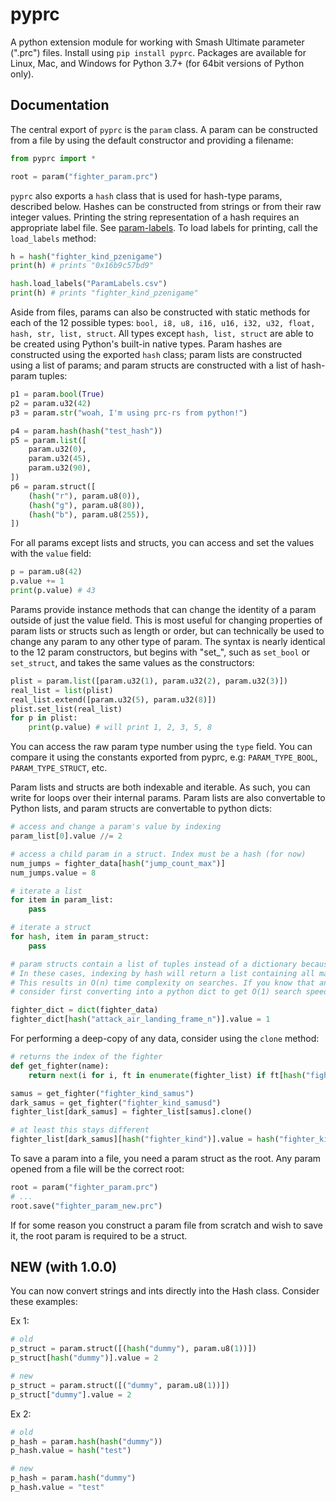 # pyprc

A python extension module for working with Smash Ultimate parameter (".prc") files. Install using `pip install pyprc`. Packages are available for Linux, Mac, and Windows for Python 3.7+ (for 64bit versions of Python only).

## Documentation

The central export of `pyprc` is the `param` class. A param can be constructed from a file by using the default constructor and providing a filename:

```python
from pyprc import *

root = param("fighter_param.prc")
```

`pyprc` also exports a `hash` class that is used for hash-type params, described below. Hashes can be constructed from strings or from their raw integer values. Printing the string representation of a hash requires an appropriate label file. See [param-labels](https://github.com/ultimate-research/param-labels). To load labels for printing, call the `load_labels` method:

```python
h = hash("fighter_kind_pzenigame")
print(h) # prints "0x16b9c57bd9"

hash.load_labels("ParamLabels.csv")
print(h) # prints "fighter_kind_pzenigame"
```

Aside from files, params can also be constructed with static methods for each of the 12 possible types: `bool, i8, u8, i16, u16, i32, u32, float, hash, str, list, struct`. All types except `hash, list, struct` are able to be created using Python's built-in native types. Param hashes are constructed using the exported `hash` class; param lists are constructed using a list of params; and param structs are constructed with a list of hash-param tuples:

```python
p1 = param.bool(True)
p2 = param.u32(42)
p3 = param.str("woah, I'm using prc-rs from python!")

p4 = param.hash(hash("test_hash"))
p5 = param.list([
    param.u32(0),
    param.u32(45),
    param.u32(90),
])
p6 = param.struct([
    (hash("r"), param.u8(0)),
    (hash("g"), param.u8(80)),
    (hash("b"), param.u8(255)),
])
```

For all params except lists and structs, you can access and set the values with the `value` field:

```python
p = param.u8(42)
p.value += 1
print(p.value) # 43
```

Params provide instance methods that can change the identity of a param outside of just the value field. This is most useful for changing properties of param lists or structs such as length or order, but can technically be used to change any param to any other type of param. The syntax is nearly identical to the 12 param constructors, but begins with "set_", such as `set_bool` or `set_struct`, and takes the same values as the constructors:

```python
plist = param.list([param.u32(1), param.u32(2), param.u32(3)])
real_list = list(plist)
real_list.extend([param.u32(5), param.u32(8)])
plist.set_list(real_list)
for p in plist:
    print(p.value) # will print 1, 2, 3, 5, 8
```

You can access the raw param type number using the `type` field. You can compare it using the constants exported from pyprc, e.g: `PARAM_TYPE_BOOL`, `PARAM_TYPE_STRUCT`, etc.

Param lists and structs are both indexable and iterable. As such, you can write for loops over their internal params. Param lists are also convertable to Python lists, and param structs are convertable to python dicts:

```python
# access and change a param's value by indexing
param_list[0].value //= 2

# access a child param in a struct. Index must be a hash (for now)
num_jumps = fighter_data[hash("jump_count_max")]
num_jumps.value = 8

# iterate a list
for item in param_list:
    pass

# iterate a struct
for hash, item in param_struct:
    pass

# param structs contain a list of tuples instead of a dictionary because some rare param files have duplicate hashes.
# In these cases, indexing by hash will return a list containing all matching params, instead of just 1 param.
# This results in O(n) time complexity on searches. If you know that any hashes you're editing only show up once,
# consider first converting into a python dict to get O(1) search speed. See this example:

fighter_dict = dict(fighter_data)
fighter_dict[hash("attack_air_landing_frame_n")].value = 1
```

For performing a deep-copy of any data, consider using the `clone` method:

```python
# returns the index of the fighter
def get_fighter(name):
    return next(i for i, ft in enumerate(fighter_list) if ft[hash("fighter_kind")].value == hash(name))

samus = get_fighter("fighter_kind_samus")
dark_samus = get_fighter("fighter_kind_samusd")
fighter_list[dark_samus] = fighter_list[samus].clone()

# at least this stays different
fighter_list[dark_samus][hash("fighter_kind")].value = hash("fighter_kind_samusd")
```

To save a param into a file, you need a param struct as the root. Any param opened from a file will be the correct root:

```python
root = param("fighter_param.prc")
# ...
root.save("fighter_param_new.prc")
```

If for some reason you construct a param file from scratch and wish to save it, the root param is required to be a struct.

## NEW (with 1.0.0)

You can now convert strings and ints directly into the Hash class. Consider these examples:

Ex 1:

```python
# old
p_struct = param.struct([(hash("dummy"), param.u8(1))])
p_struct[hash("dummy")].value = 2

# new
p_struct = param.struct([("dummy", param.u8(1))])
p_struct["dummy"].value = 2
```

Ex 2:

```python
# old
p_hash = param.hash(hash("dummy"))
p_hash.value = hash("test")

# new
p_hash = param.hash("dummy")
p_hash.value = "test"
```
